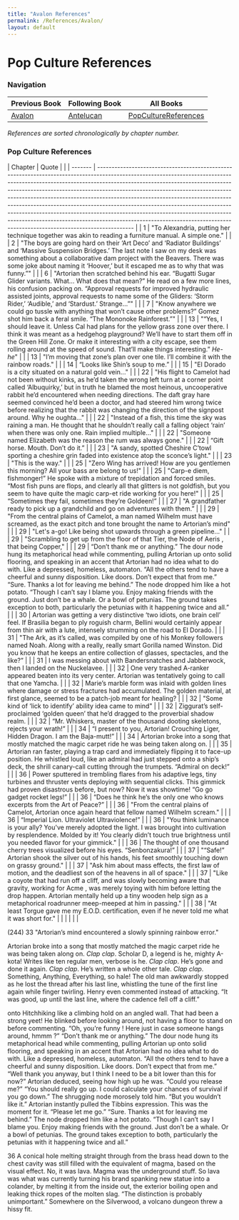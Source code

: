 ```yaml
---
title: "Avalon References"
permalink: /References/Avalon/
layout: default
---
```



# Pop Culture References

### Navigation
| Previous Book | Following Book | All Books |
|---|---|---|
| [Avalon](Avalon.md) | [Antelucan](Antelucan.md) | [PopCultureReferences](../PopCultureReferences.md) |


_References are sorted chronologically by chapter number._

### Pop Culture References


| Chapter | Quote                                                                                                                                                                                                                                                                                                                                                                                                                                                                                                                                                                                                                                                         |     |
| ------- | ------------------------------------------------------------------------------------------------------------------------------------------------------------------------------------------------------------------------------------------------------------------------------------------------------------------------------------------------------------------------------------------------------------------------------------------------------------------------------------------------------------------------------------------------------------------------------------------------------------------------------------------------------------- |
| 1       | "To Alexandria, putting her technique together was akin to reading a furniture manual. A simple one."                                                                                                                                                                                                                                                                                                                                                                                                                                                                                                                                                         |     |
| 2       | "The boys are going hard on their ‘Art Deco’ and ‘Radiator Buildings’ and ‘Massive Suspension Bridges.’ The last note I saw on my desk was something about a collaborative dam project with the Beavers. There was some joke about naming it ‘Hoover,’ but it escaped me as to why that was funny.”"                                                                                                                                                                                                                                                                                                                                                          |     |
| 6       | "Artorian then scratched behind his ear. “Bugatti Sugar Glider variants. What… What does that mean?” He read on a few more lines, his confusion packing on. “Approval requests for improved hydraulic assisted joints, approval requests to name some of the Gliders: ‘Storm Rider,’ ‘Audible,’ and ‘Stardust.’ Strange…”"                                                                                                                                                                                                                                                                                                                                    |     |
| 7       | "Know anywhere we could go tussle with anything that won’t cause other problems?” Gomez shot him back a feral smile. “The Mononoke Rainforest.”"                                                                                                                                                                                                                                                                                                                                                                                                                                                                                                              |     |
| 13      | "“Yes, I should leave it. Unless Cal had plans for the yellow grass zone over there. I think it was meant as a hedgehog playground? We’ll have to start them off in the Green Hill Zone. Or make it interesting with a city escape, see them rolling around at the speed of sound. That’ll make things interesting.” *He-he*"                                                                                                                                                                                                                                                                                                                                 |     |
| 13      | "I’m moving that zone’s plan over one tile. I’ll combine it with the rainbow roads."                                                                                                                                                                                                                                                                                                                                                                                                                                                                                                                                                                          |     |
| 14      | “Looks like Shin’s soup to me.”                                                                                                                                                                                                                                                                                                                                                                                                                                                                                                                                                                                                                               |     |
| 15      | "El Dorado is a city situated on a natural gold vein..."                                                                                                                                                                                                                                                                                                                                                                                                                                                                                                                                                                                                      |     |
| 22      | "His flight to Camelot had not been without kinks, as he’d taken the wrong left turn at a corner point called ‘Albuquirky,’ but in truth he blamed the most heinous, uncooperative rabbit he’d encountered when needing directions. The daft gray hare seemed convinced he’d been a doctor, and had steered him wrong twice before realizing that the rabbit was changing the direction of the signpost around. Why he oughta…"                                                                                                                                                                                                                               |     |
| 22      | "Instead of a fish, this time the sky was raining a man. He thought that he shouldn’t really call a falling object ‘rain’ when there was only one. Rain implied multiple…"                                                                                                                                                                                                                                                                                                                                                                                                                                                                                    |     |
| 22      | "Someone named Elizabeth was the reason the rum was always gone."                                                                                                                                                                                                                                                                                                                                                                                                                                                                                                                                                                                             |     |
| 22      | “Gift horse. Mouth. Don’t do it.”                                                                                                                                                                                                                                                                                                                                                                                                                                                                                                                                                                                                                             |     |
| 23      | "A sandy, spotted Cheshire C’towl sporting a cheshire grin faded into existence atop the sconce’s light."                                                                                                                                                                                                                                                                                                                                                                                                                                                                                                                                                     |     |
| 23      | "This is the way."                                                                                                                                                                                                                                                                                                                                                                                                                                                                                                                                                                                                                                            |     |
| 25      | "Zero Wing has arrived! How are you gentlemen this morning? All your bass are belong to us!"                                                                                                                                                                                                                                                                                                                                                                                                                                                                                                                                                                  |     |
| 25      | "Carp-e diem, fishmonger!” He spoke with a mixture of trepidation and forced smiles. “Most fish puns are flops, and clearly all that glitters is not goldfish, but you seem to have quite the magic carp-et ride working for you here!"                                                                                                                                                                                                                                                                                                                                                                                                                       |     |
| 25      | “Sometimes they fail, sometimes they’re Goldeen!”                                                                                                                                                                                                                                                                                                                                                                                                                                                                                                                                                                                                             |     |
| 27      | "A grandfather ready to pick up a grandchild and go on adventures with them.”                                                                                                                                                                                                                                                                                                                                                                                                                                                                                                                                                                                 |     |
| 29      | "From the central plains of Camelot, a man named Wilhelm must have screamed, as the exact pitch and tone brought the name to Artorian’s mind"                                                                                                                                                                                                                                                                                                                                                                                                                                                                                                                 |     |
| 29      | "Let's a-go! Like being shot upwards through a green pipeline..."                                                                                                                                                                                                                                                                                                                                                                                                                                                                                                                                                                                             |     |
| 29      | "Scrambling to get up from the floor of that Tier, the Node of Aeris , that being Copper,"                                                                                                                                                                                                                                                                                                                                                                                                                                                                                                                                                                    |     |
| 29      | “Don’t thank me or anything.” The dour node hung its metaphorical head while commenting, pulling Artorian up onto solid flooring, and speaking in an accent that Artorian had no idea what to do with. Like a depressed, homeless, automaton. “All the others tend to have a cheerful and sunny disposition. Like doors. Don’t expect that from me.” “Sure. Thanks a lot for leaving me behind.” The node dropped him like a hot potato. “Though I can’t say I blame you. Enjoy making friends with the ground. Just don’t be a whale. Or a bowl of petunias. The ground takes exception to both, particularly the petunias with it happening twice and all.” |     |
| 30      | Artorian was getting a very distinctive ‘two idiots, one brain cell’ feel. If Brasilia began to ply roguish charm, Bellini would certainly appear from thin air with a lute, intensely strumming on the road to El Dorado.                                                                                                                                                                                                                                                                                                                                                                                                                                    |     |
| 31      | "The Ark, as it’s called, was compiled by one of his Monkey followers named Noah. Along with a really, really smart Gorilla named Winston. Did you know that he keeps an entire collection of glasses, spectacles, and the like?”                                                                                                                                                                                                                                                                                                                                                                                                                             |     |
| 31      | I was messing about with Bandersnatches and Jabberwock, then I landed on the Nuckelavee.                                                                                                                                                                                                                                                                                                                                                                                                                                                                                                                                                                      |     |
| 32      | One very trashed A-ranker appeared beaten into its very center. Artorian was tentatively going to call that one Yamcha.                                                                                                                                                                                                                                                                                                                                                                                                                                                                                                                                       |     |
| 32      | Marie’s marble form was inlaid with golden lines where damage or stress fractures had accumulated. The golden material, at first glance, seemed to be a patch-job meant for healing?                                                                                                                                                                                                                                                                                                                                                                                                                                                                          |     |
| 32      | "Some kind of ‘lick to identify’ ability idea came to mind"                                                                                                                                                                                                                                                                                                                                                                                                                                                                                                                                                                                                   |     |
| 32      | Ziggurat’s self-proclaimed ‘golden queen’ that he’d dragged to the proverbial shadow realm.                                                                                                                                                                                                                                                                                                                                                                                                                                                                                                                                                                   |     |
| 32      | “Mr. Whiskers, master of the thousand dooting skeletons, rejects your wrath!”                                                                                                                                                                                                                                                                                                                                                                                                                                                                                                                                                                                 |     |
| 34      | “I present to you, Artorian! Crouching Liger, Hidden Dragon. I am the Baja-mutt!”                                                                                                                                                                                                                                                                                                                                                                                                                                                                                                                                                                             |     |
| 34      | Artorian broke into a song that mostly matched the magic carpet ride he was being taken along on.                                                                                                                                                                                                                                                                                                                                                                                                                                                                                                                                                             |     |
| 35      | Artorian ran faster, playing a trap card and immediately flipping it to face-up position. He whistled loud, like an admiral had just stepped onto a ship’s deck, the shrill canary-call cutting through the trumpets. “Admiral on deck!”                                                                                                                                                                                                                                                                                                                                                                                                                      |     |
| 36      | Power sputtered in trembling flares from his adaptive legs, tiny turbines and thruster vents deploying with sequential clicks. This gimmick had proven disastrous before, but now? Now it was showtime! “Go go gadget rocket legs!”                                                                                                                                                                                                                                                                                                                                                                                                                           |     |
| 36      | “Does he think he’s the only one who knows excerpts from the Art of Peace?”                                                                                                                                                                                                                                                                                                                                                                                                                                                                                                                                                                                   |     |
| 36      | "From the central plains of Camelot, Artorian once again heard that fellow named Wilhelm scream."                                                                                                                                                                                                                                                                                                                                                                                                                                                                                                                                                             |     |
| 36      | “Imperial Lion. Ultraviolet Ultraviolence!”                                                                                                                                                                                                                                                                                                                                                                                                                                                                                                                                                                                                                   |     |
| 36      | "You think luminance is your ally? You've merely adopted the light. I was brought into cultivation by resplendence. Molded by it! You clearly didn’t touch true brightness until you needed flavor for your gimmick."                                                                                                                                                                                                                                                                                                                                                                                                                                         |     |
| 36      | The thought of one thousand cherry trees visualized before his eyes. “Senbonzakura!”                                                                                                                                                                                                                                                                                                                                                                                                                                                                                                                                                                          |     |
| 37      | "“Safe!” Artorian shook the silver out of his hands, his feet smoothly touching down on grassy ground."                                                                                                                                                                                                                                                                                                                                                                                                                                                                                                                                                       |     |
| 37      | "Ask him about mass effects, the first law of motion, and the deadliest son of the heavens in all of space."                                                                                                                                                                                                                                                                                                                                                                                                                                                                                                                                                  |     |
| 37      | "Like a coyote that had run off a cliff, and was slowly becoming aware that gravity, working for Acme , was merely toying with him before letting the drop happen. Artorian mentally held up a tiny wooden help sign as a metaphorical roadrunner meep-meeped at him in passing."                                                                                                                                                                                                                                                                                                                                                                             |     |
| 38      | "At least Torgue gave me my E.O.D. certification, even if he never told me what it was short for."                                                                                                                                                                                                                                                                                                                                                                                                                                                                                                                                                            |     |
|         |                                                                                                                                                                                                                                                                                                                                                                                                                                                                                                                                                                                                                                                               |     |





(244) 33 "Artorian’s mind encountered a slowly spinning rainbow error."



Artorian broke into a song that mostly matched the magic carpet ride he was being taken along on. *Clap clap*. Scholar D, a legend is he, mighty A-kota! Writes like ten regular men, verbose is he. *Clap clap*. He’s gone and done it again. *Clap clap*. He’s written a whole other tale. *Clap clap*. Something, Anything, Everything, so hale! The old man awkwardly stopped as he lost the thread after his last line, whistling the tune of the first line again while finger twirling. Henry even commented instead of attacking. “It was good, up until the last line, where the cadence fell off a cliff.”


onto Hitchhiking like a climbing hold on an angled wall. That had been a strong yeet! He blinked before looking around, not having a floor to stand on before commenting. “Oh, you’re funny ! Here just in case someone hangs around, hmmm ?”
 “Don’t thank me or anything.” The dour node hung its metaphorical head while commenting, pulling Artorian up onto solid flooring, and speaking in an accent that Artorian had no idea what to do with. Like a depressed, homeless, automaton. “All the others tend to have a cheerful and sunny disposition. Like doors. Don’t expect that from me.”
 “Well thank you anyway, but I think I need to be a bit lower than this for now?” Artorian deduced, seeing how high up he was. “Could you release me?”
 “You should really go up. I could calculate your chances of survival if you go down.” The shrugging node morosely told him. “But you wouldn’t like it.”
 Artorian instantly pulled the Tibbins expression. This was the moment for it. “Please let me go.”
 “Sure. Thanks a lot for leaving me behind.” The node dropped him like a hot potato. “Though I can’t say I blame you. Enjoy making friends with the ground. Just don’t be a whale. Or a bowl of petunias. The ground takes exception to both, particularly the petunias with it happening twice and all.”


36  A conical hole melting straight through from the brass head down to the chest cavity was still filled with the equivalent of magma, based on the visual effect. No, it was lava. Magma was the underground stuff. So lava was what was currently turning his brand spanking new statue into a colander, by melting it from the inside out, the exterior boiling open and leaking thick ropes of the molten slag. “The distinction is probably unimportant.”
 Somewhere on the Silverwood, a volcano dungeon threw a hissy fit.